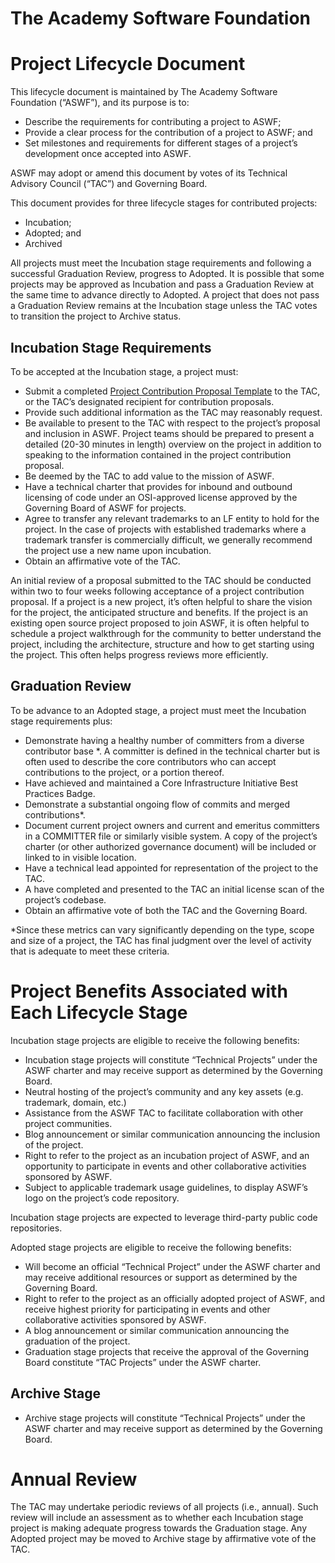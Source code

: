 # The Academy Software Foundation
# Project Lifecycle Document

This lifecycle document is maintained by The Academy Software Foundation (“ASWF”), and its purpose is to:

* Describe the requirements for contributing a project to ASWF;
* Provide a clear process for the contribution of a project to ASWF; and
* Set milestones and requirements for different stages of a project’s development once accepted into ASWF.

ASWF may adopt or amend this document by votes of its Technical Advisory Council (“TAC”) and Governing Board.

This document provides for three lifecycle stages for contributed projects:

* Incubation;
* Adopted; and
* Archived

All projects must meet the Incubation stage requirements and following a successful Graduation Review, progress to Adopted. It is possible that some projects may be approved as Incubation and pass a Graduation Review at the same time to advance directly to Adopted. A project that does not pass a Graduation Review remains at the Incubation stage unless the TAC votes to transition the project to Archive status.

## Incubation Stage Requirements

To be accepted at the Incubation stage, a project must:

* Submit a completed [Project Contribution Proposal Template](proposal_template.md) to the TAC, or the TAC’s designated recipient for contribution proposals.
* Provide such additional information as the TAC may reasonably request.
* Be available to present to the TAC with respect to the project’s proposal and inclusion in ASWF. Project teams should be prepared to present a detailed (20-30 minutes in length) overview on the project in addition to speaking to the information contained in the project contribution proposal.
* Be deemed by the TAC to add value to the mission of ASWF.
* Have a technical charter that provides for inbound and outbound licensing of code under an OSI-approved license approved by the Governing Board of ASWF for projects.
* Agree to transfer any relevant trademarks to an LF entity to hold for the project. In the case of projects with established trademarks where a trademark transfer is commercially difficult, we generally recommend the project use a new name upon incubation.
* Obtain an affirmative vote of the TAC.

An initial review of a proposal submitted to the TAC should be conducted within two to four weeks following acceptance of a project contribution proposal. If a project is a new project, it’s often helpful to share the vision for the project, the anticipated structure and benefits.
If the project is an existing open source project proposed to join ASWF, it is often helpful to schedule a project walkthrough for the community to better understand the project, including the architecture, structure and how to get starting using the project. This often helps progress reviews more efficiently.

## Graduation Review

To be advance to an Adopted stage, a project must meet the Incubation stage requirements plus:

* Demonstrate having a healthy number of committers from a diverse contributor base *. A committer is defined in the technical charter but is often used to describe the core contributors who can accept contributions to the project, or a portion thereof.
* Have achieved and maintained a Core Infrastructure Initiative Best Practices Badge.
* Demonstrate a substantial ongoing flow of commits and merged contributions*.
* Document current project owners and current and emeritus committers in a COMMITTER file or similarly visible system.  A copy of the project’s charter (or other authorized governance document) will be included or linked to in visible location.
* Have a technical lead appointed for representation of the project to the TAC.
* A have completed and presented to the TAC an initial license scan of the project’s codebase.
* Obtain an affirmative vote of both the TAC and the Governing Board.

*Since these metrics can vary significantly depending on the type, scope and size of a project, the TAC has final judgment over the level of activity that is adequate to meet these criteria.

# Project Benefits Associated with Each Lifecycle Stage

Incubation stage projects are eligible to receive the following benefits:

* Incubation stage projects will constitute “Technical Projects” under the ASWF charter and may receive support as determined by the Governing Board.
* Neutral hosting of the project’s community and any key assets (e.g. trademark, domain, etc.)
* Assistance from the ASWF TAC to facilitate collaboration with other project communities.
* Blog announcement or similar communication announcing the inclusion of the project.
* Right to refer to the project as an incubation project of ASWF, and an opportunity to participate in events and other collaborative activities sponsored by ASWF.
* Subject to applicable trademark usage guidelines, to display ASWF’s logo on the project’s code repository.

Incubation stage projects are expected to leverage third-party public code repositories.

Adopted stage projects are eligible to receive the following benefits:

* Will become an official “Technical Project” under the ASWF charter and may receive additional resources or support as determined by the Governing Board.
* Right to refer to the project as an officially adopted project of ASWF, and receive highest priority for participating in events and other collaborative activities sponsored by ASWF.
* A blog announcement or similar communication announcing the graduation of the project.
* Graduation stage projects that receive the approval of the Governing Board constitute “TAC Projects” under the ASWF charter.

## Archive Stage

* Archive stage projects will constitute “Technical Projects” under the ASWF charter and may receive support as determined by the Governing Board.

# Annual Review

The TAC may undertake periodic reviews of all projects (i.e., annual). Such review will include an assessment as to whether each Incubation stage project is making adequate progress towards the Graduation stage. Any Adopted project may be moved to Archive stage by affirmative vote of the TAC.
